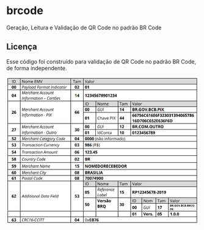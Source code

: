 # brcode
Geração, Leitura e Validação de QR Code no padrão BR Code

## Licença
Esse código foi construído para validação de QR Code no padrão BR Code, de forma independente.

![alt text](br_code_pix.png)
